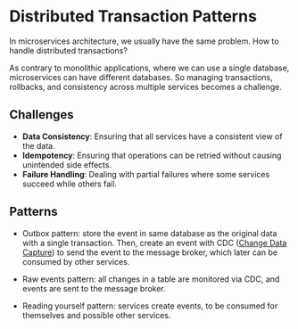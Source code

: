 # Distributed Transaction Patterns

In microservices architecture, we usually have the same problem. How to handle
distributed transactions?

As contrary to monolithic applications, where we can use a single database,
microservices can have different databases. So managing transactions, rollbacks,
and consistency across multiple services becomes a challenge.

## Challenges

- **Data Consistency**: Ensuring that all services have a consistent view of the
  data.
- **Idempotency**: Ensuring that operations can be retried without causing
  unintended side effects.
- **Failure Handling**: Dealing with partial failures where some services succeed
  while others fail.

## Patterns

- Outbox pattern: store the event in same database as the original data with a
  single transaction. Then, create an event with CDC
  ([Change Data Capture](../architecture/event-driven.md#database-events)) to
  send the event to the message broker, which later can be consumed by other
  services.

- Raw events pattern: all changes in a table are monitored via CDC, and
  events are sent to the message broker.

- Reading yourself pattern: services create events, to be consumed for
  themselves and possible other services.
